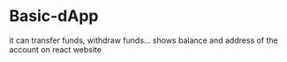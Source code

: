 # Basic-dApp
it can transfer funds, withdraw funds... shows balance and address of the account on react website 

